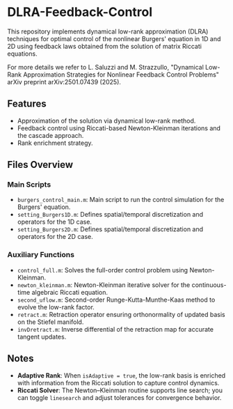 # DLRA-Feedback-Control

This repository implements dynamical low-rank approximation (DLRA) techniques for optimal control of the nonlinear Burgers' equation in 1D and 2D using feedback laws obtained from the solution of matrix Riccati equations.

For more details we refer to
L. Saluzzi and M. Strazzullo, "Dynamical Low-Rank Approximation Strategies for Nonlinear Feedback Control Problems" arXiv preprint arXiv:2501.07439 (2025).

## Features

- Approximation of the solution via dynamical low-rank method.
- Feedback control using Riccati-based Newton-Kleinman iterations and the cascade approach.
- Rank enrichment strategy.
  
## Files Overview

### Main Scripts

- `burgers_control_main.m`: Main script to run the control simulation for the Burgers' equation.
- `setting_Burgers1D.m`: Defines spatial/temporal discretization and operators for the 1D case.
- `setting_Burgers2D.m`: Defines spatial/temporal discretization and operators for the 2D case.

### Auxiliary Functions

- `control_full.m`: Solves the full-order control problem using Newton-Kleinman.
- `newton_kleinman.m`: Newton-Kleinman iterative solver for the continuous-time algebraic Riccati equation.
- `second_uflow.m`: Second-order Runge-Kutta-Munthe-Kaas method to evolve the low-rank factor.
- `retract.m`: Retraction operator ensuring orthonormality of updated basis on the Stiefel manifold.  
- `invDretract.m`: Inverse differential of the retraction map for accurate tangent updates.

## Notes

- **Adaptive Rank**: When `isAdaptive = true`, the low-rank basis is enriched with information from the Riccati solution to capture control dynamics.
- **Riccati Solver**: The Newton–Kleinman routine supports line search; you can toggle `linesearch` and adjust tolerances for convergence behavior.


